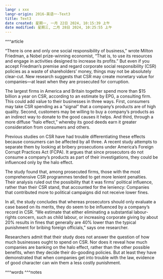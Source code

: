 ```yaml
---
langr : xxx
langr-origin: 2016-英语一-Text3
title: Text3
date created: 星期一, 一月 22日 2024, 10:15:39 上午
date modified: 星期三, 二月 28日 2024, 10:25:55 上午
---
```


^^^article

“There is one and only one social responsibility of business,” wrote Milton Friedman, a Nobel prize-winning economist, “That is, to use its resources and engage in activities designed to increase its profits.” But even if you accept Friedman’s premise and regard corporate social responsibility (CSR) policies as a waste of shareholders’ money, things may not be absolutely clear-cut. New research suggests that CSR may create monetary value for companies—at least when they are prosecuted for corruption.

The largest firms in America and Britain together spend more than $15 billion a year on CSR, according to an estimate by EPG, a consulting firm. This could add value to their businesses in three ways. First, consumers may take CSR spending as a “signal” that a company’s products are of high quality. Second, customers may be willing to buy a company’s products as an indirect way to donate to the good causes it helps. And third, through a more diffuse “halo effect,” whereby its good deeds earn it greater consideration from consumers and others.

Previous studies on CSR have had trouble differentiating these effects because consumers can be affected by all three. A recent study attempts to separate them by looking at bribery prosecutions under America’s Foreign Corrupt Practices Act (FCPA). It argues that since prosecutors do not consume a company’s products as part of their investigations, they could be influenced only by the halo effect.

The study found that, among prosecuted firms, those with the most comprehensive CSR programmes tended to get more lenient penalties. Their analysis ruled out the possibility that it was firms’ political influence, rather than their CSR stand, that accounted for the leniency: Companies that contributed more to political campaigns did not receive lower fines.

In all, the study concludes that whereas prosecutors should only evaluate a case based on its merits, they do seem to be influenced by a company’s record in CSR. “We estimate that either eliminating a substantial labour-rights concern, such as child labour, or increasing corporate giving by about 20% results in fines that generally are 40% lower than the typical punishment for bribing foreign officials,” says one researcher.

Researchers admit that their study does not answer the question of how much businesses ought to spend on CSR. Nor does it reveal how much companies are banking on the halo effect, rather than the other possible benefits, when they decide their do-gooding policies. But at least they have demonstrated that when companies get into trouble with the law, evidence of good character can win them a less costly punishment.




^^^words
^^^notes

